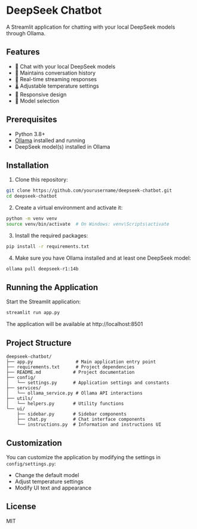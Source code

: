 # DeepSeek Chatbot

A Streamlit application for chatting with your local DeepSeek models through Ollama.

## Features

- 💬 Chat with your local DeepSeek models
- 🧠 Maintains conversation history
- 🔄 Real-time streaming responses
- 🌡️ Adjustable temperature settings
- 📱 Responsive design
- 🔄 Model selection

## Prerequisites

- Python 3.8+
- [Ollama](https://ollama.ai/) installed and running
- DeepSeek model(s) installed in Ollama

## Installation

1. Clone this repository:
```bash
git clone https://github.com/yourusername/deepseek-chatbot.git
cd deepseek-chatbot
```

2. Create a virtual environment and activate it:
```bash
python -m venv venv
source venv/bin/activate  # On Windows: venv\Scripts\activate
```

3. Install the required packages:
```bash
pip install -r requirements.txt
```

4. Make sure you have Ollama installed and at least one DeepSeek model:
```bash
ollama pull deepseek-r1:14b
```

## Running the Application

Start the Streamlit application:
```bash
streamlit run app.py
```

The application will be available at http://localhost:8501

## Project Structure

```
deepseek-chatbot/
├── app.py                # Main application entry point
├── requirements.txt      # Project dependencies
├── README.md            # Project documentation
├── config/
│   └── settings.py      # Application settings and constants
├── services/
│   └── ollama_service.py # Ollama API interactions
├── utils/
│   └── helpers.py       # Utility functions
└── ui/
    ├── sidebar.py       # Sidebar components
    ├── chat.py          # Chat interface components
    └── instructions.py  # Information and instructions UI
```

## Customization

You can customize the application by modifying the settings in `config/settings.py`:

- Change the default model
- Adjust temperature settings
- Modify UI text and appearance

## License

MIT